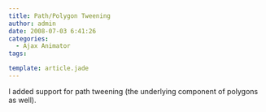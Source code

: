 ```yaml
---
title: Path/Polygon Tweening
author: admin
date: 2008-07-03 6:41:26
categories:
  - Ajax Animator
tags: 

template: article.jade
---
```


I added support for path tweening (the underlying component of polygons as well).
